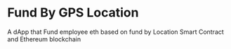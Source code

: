 # Fund By GPS Location

A dApp that Fund employee eth  based on fund by Location Smart Contract and Ethereum blockchain

